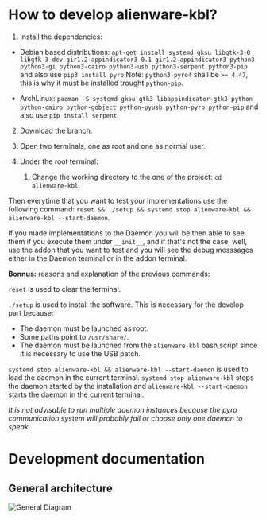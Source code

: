 
# How to develop alienware-kbl?

1. Install the dependencies:
  * Debian based distributions: `apt-get install systemd gksu libgtk-3-0 libgtk-3-dev gir1.2-appindicator3-0.1 gir1.2-appindicator3 python3 python3-gi python3-cairo python3-usb python3-serpent python3-pip` and also use `pip3 install pyro`
  Note: `python3-pyro4` shall be `>= 4.47`, this is why it must be installed trought `python-pip`.
  
  * ArchLinux: `pacman -S systemd gksu gtk3 libappindicator-gtk3 python python-cairo python-gobject python-pyusb python-pyro python-pip` and also use `pip install serpent`.

2. Download the branch.

3. Open two terminals, one as root and one as normal user.

4. Under the root terminal:
    1. Change the working directory to the one of the project: `cd alienware-kbl`.
    
Then everytime that you want to test your implementations use the following command: `reset && ./setup && systemd stop alienware-kbl && alienware-kbl --start-daemon`.

If you made implementations to the Daemon you will be then able to see them if you execute them under `__init__`, and if that's not the case, well, use the addon that you want to test and you will see the debug messsages either in the Daemon terminal or in the addon terminal.

  **Bonnus:** reasons and explanation of the previous commands:
  
  `reset` is used to clear the terminal.
  
  `./setup` is used to install the software. This is necessary for the develop part because:
   + The daemon must be launched as root.
   + Some paths point to `/usr/share/`.
   + The daemon must be launched from the ` alienware-kbl ` bash script since it is necessary to use the USB patch.
  
  `systemd stop alienware-kbl && alienware-kbl --start-daemon` is used to load the daemon in the current terminal. `systemd stop alienware-kbl` stops the daemon started by the installation  and `alienware-kbl --start-daemon` starts the daemon in the current terminal. 
  
  *It is not advisable to run multiple daemon instances because the pyro communication system will probably fail or choose only one daemon to speak.*

# Development documentation

## General architecture

![General Diagram](https://github.com/rsm-gh/alienware-kbl/blob/new-version/usr/share/doc/AlienwareKBL/Programming/general%20diagram.png)

